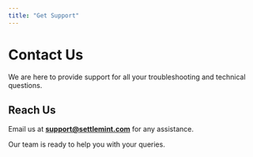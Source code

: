```yaml
---
title: "Get Support"
---
```


# Contact Us

We are here to provide support for all your troubleshooting and technical
questions.

## Reach Us

Email us at **[support@settlemint.com](mailto:support@settlemint.com)** for any
assistance.

Our team is ready to help you with your queries.
